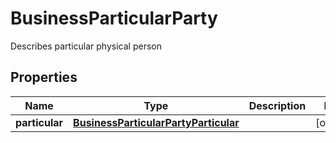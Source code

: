 

# BusinessParticularParty

Describes particular physical person
## Properties

Name | Type | Description | Notes
------------ | ------------- | ------------- | -------------
**particular** | [**BusinessParticularPartyParticular**](BusinessParticularPartyParticular.md) |  |  [optional]



